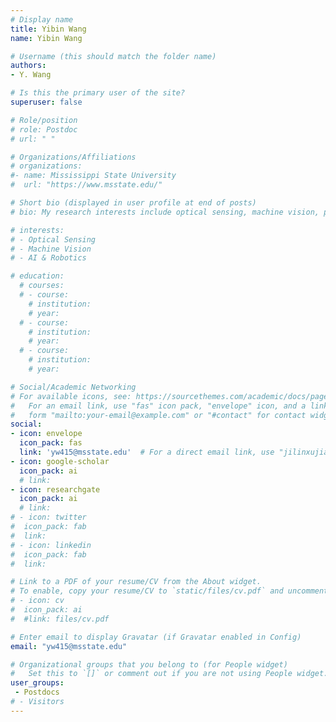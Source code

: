 ```yaml
---
# Display name
title: Yibin Wang
name: Yibin Wang

# Username (this should match the folder name)
authors:
- Y. Wang

# Is this the primary user of the site?
superuser: false

# Role/position
# role: Postdoc
# url: " "

# Organizations/Affiliations
# organizations:
#- name: Mississippi State University
#  url: "https://www.msstate.edu/"

# Short bio (displayed in user profile at end of posts)
# bio: My research interests include optical sensing, machine vision, precision agriculture, food assessment and data analytics.

# interests:
# - Optical Sensing
# - Machine Vision
# - AI & Robotics

# education:
  # courses:
  # - course: 
    # institution: 
    # year: 
  # - course: 
    # institution: 
    # year: 
  # - course: 
    # institution:
    # year: 

# Social/Academic Networking
# For available icons, see: https://sourcethemes.com/academic/docs/page-builder/#icons
#   For an email link, use "fas" icon pack, "envelope" icon, and a link in the
#   form "mailto:your-email@example.com" or "#contact" for contact widget.
social:
- icon: envelope
  icon_pack: fas
  link: 'yw415@msstate.edu'  # For a direct email link, use "jilinxujiajun@gmail.com".
- icon: google-scholar
  icon_pack: ai
  # link:  
- icon: researchgate
  icon_pack: ai
  # link: 
# - icon: twitter
#  icon_pack: fab
#  link: 
# - icon: linkedin
#  icon_pack: fab
#  link: 

# Link to a PDF of your resume/CV from the About widget.
# To enable, copy your resume/CV to `static/files/cv.pdf` and uncomment the lines below.
# - icon: cv
#  icon_pack: ai
#  #link: files/cv.pdf

# Enter email to display Gravatar (if Gravatar enabled in Config)
email: "yw415@msstate.edu"

# Organizational groups that you belong to (for People widget)
#   Set this to `[]` or comment out if you are not using People widget.
user_groups:
 - Postdocs
# - Visitors
---
```

